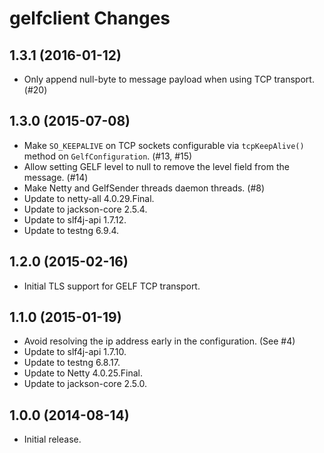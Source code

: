 gelfclient Changes
==================

## 1.3.1 (2016-01-12)

* Only append null-byte to message payload when using TCP transport. (#20)

## 1.3.0 (2015-07-08)

* Make `SO_KEEPALIVE` on TCP sockets configurable via `tcpKeepAlive()` method on `GelfConfiguration`. (#13, #15)
* Allow setting GELF level to null to remove the level field from the message. (#14)
* Make Netty and GelfSender threads daemon threads. (#8)
* Update to netty-all 4.0.29.Final.
* Update to jackson-core 2.5.4.
* Update to slf4j-api 1.7.12.
* Update to testng 6.9.4.

## 1.2.0 (2015-02-16)

* Initial TLS support for GELF TCP transport.

## 1.1.0 (2015-01-19)

* Avoid resolving the ip address early in the configuration. (See #4)
* Update to slf4j-api 1.7.10.
* Update to testng 6.8.17.
* Update to Netty 4.0.25.Final.
* Update to jackson-core 2.5.0.

## 1.0.0 (2014-08-14)

* Initial release.
